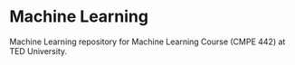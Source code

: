 # Machine Learning

Machine Learning repository for Machine Learning Course (CMPE 442) at TED University.
